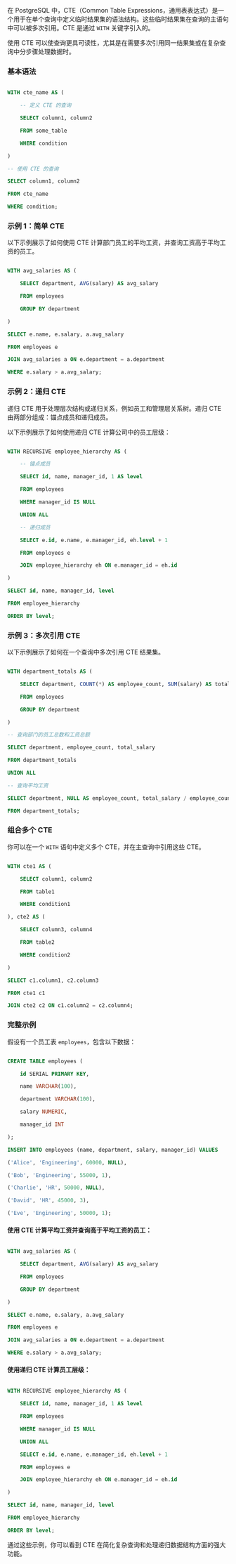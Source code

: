 在 PostgreSQL 中，CTE（Common Table Expressions，通用表表达式）是一个用于在单个查询中定义临时结果集的语法结构。这些临时结果集在查询的主语句中可以被多次引用。CTE 是通过 `WITH` 关键字引入的。

使用 CTE 可以使查询更具可读性，尤其是在需要多次引用同一结果集或在复杂查询中分步骤处理数据时。

### 基本语法

```sql

WITH cte_name AS (

    -- 定义 CTE 的查询

    SELECT column1, column2

    FROM some_table

    WHERE condition

)

-- 使用 CTE 的查询

SELECT column1, column2

FROM cte_name

WHERE condition;

```

### 示例 1：简单 CTE

以下示例展示了如何使用 CTE 计算部门员工的平均工资，并查询工资高于平均工资的员工。

```sql

WITH avg_salaries AS (

    SELECT department, AVG(salary) AS avg_salary

    FROM employees

    GROUP BY department

)

SELECT e.name, e.salary, a.avg_salary

FROM employees e

JOIN avg_salaries a ON e.department = a.department

WHERE e.salary > a.avg_salary;

```

### 示例 2：递归 CTE

递归 CTE 用于处理层次结构或递归关系，例如员工和管理层关系树。递归 CTE 由两部分组成：锚点成员和递归成员。

以下示例展示了如何使用递归 CTE 计算公司中的员工层级：

```sql

WITH RECURSIVE employee_hierarchy AS (

    -- 锚点成员

    SELECT id, name, manager_id, 1 AS level

    FROM employees

    WHERE manager_id IS NULL

    UNION ALL

    -- 递归成员

    SELECT e.id, e.name, e.manager_id, eh.level + 1

    FROM employees e

    JOIN employee_hierarchy eh ON e.manager_id = eh.id

)

SELECT id, name, manager_id, level

FROM employee_hierarchy

ORDER BY level;

```

### 示例 3：多次引用 CTE

以下示例展示了如何在一个查询中多次引用 CTE 结果集。

```sql

WITH department_totals AS (

    SELECT department, COUNT(*) AS employee_count, SUM(salary) AS total_salary

    FROM employees

    GROUP BY department

)

-- 查询部门的员工总数和工资总额

SELECT department, employee_count, total_salary

FROM department_totals

UNION ALL

-- 查询平均工资

SELECT department, NULL AS employee_count, total_salary / employee_count AS avg_salary

FROM department_totals;

```

### 组合多个 CTE

你可以在一个 `WITH` 语句中定义多个 CTE，并在主查询中引用这些 CTE。

```sql

WITH cte1 AS (

    SELECT column1, column2

    FROM table1

    WHERE condition1

), cte2 AS (

    SELECT column3, column4

    FROM table2

    WHERE condition2

)

SELECT c1.column1, c2.column3

FROM cte1 c1

JOIN cte2 c2 ON c1.column2 = c2.column4;

```

### 完整示例

假设有一个员工表 `employees`，包含以下数据：

```sql

CREATE TABLE employees (

    id SERIAL PRIMARY KEY,

    name VARCHAR(100),

    department VARCHAR(100),

    salary NUMERIC,

    manager_id INT

);

INSERT INTO employees (name, department, salary, manager_id) VALUES

('Alice', 'Engineering', 60000, NULL),

('Bob', 'Engineering', 55000, 1),

('Charlie', 'HR', 50000, NULL),

('David', 'HR', 45000, 3),

('Eve', 'Engineering', 50000, 1);

```

#### 使用 CTE 计算平均工资并查询高于平均工资的员工：

```sql

WITH avg_salaries AS (

    SELECT department, AVG(salary) AS avg_salary

    FROM employees

    GROUP BY department

)

SELECT e.name, e.salary, a.avg_salary

FROM employees e

JOIN avg_salaries a ON e.department = a.department

WHERE e.salary > a.avg_salary;

```

#### 使用递归 CTE 计算员工层级：

```sql

WITH RECURSIVE employee_hierarchy AS (

    SELECT id, name, manager_id, 1 AS level

    FROM employees

    WHERE manager_id IS NULL

    UNION ALL

    SELECT e.id, e.name, e.manager_id, eh.level + 1

    FROM employees e

    JOIN employee_hierarchy eh ON e.manager_id = eh.id

)

SELECT id, name, manager_id, level

FROM employee_hierarchy

ORDER BY level;

```

通过这些示例，你可以看到 CTE 在简化复杂查询和处理递归数据结构方面的强大功能。